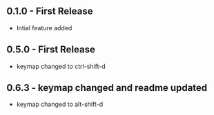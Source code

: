 ## 0.1.0 - First Release
* Intial feature added

## 0.5.0 - First Release
* keymap changed to ctrl-shift-d

## 0.6.3 -  keymap changed and readme updated
* keymap changed to alt-shift-d
